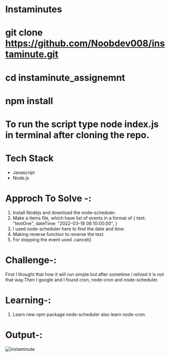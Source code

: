 # Instaminutes 

# git clone https://github.com/Noobdev008/instaminute.git
# cd instaminute_assignemnt
# npm install
# To run the script type node index.js in terminal after cloning the repo.



# Tech Stack
* Javascript
* Node.js

# Approch To Solve -:
1. Install Nodejs and download the node-scheduler.
2. Make a items file, which have list of events in a format of 
   {
    text: "textOne",
    dateTime: "2022-03-18 08:10:00.00",
   }
3. I used node-scheduler here to find the date and time.
4. Making reverse function to reverse the text.
5. For stopping the event used .cancel()




# Challenge-:
First I thought that how it will run simple but after sometime i relized it is not that way.Then I google and I found cron, node-cron and node-scheduler. 


# Learning-:
1. Learn new npm package node-scheduler also learn node-cron.






# Output-:


![instaminute](https://user-images.githubusercontent.com/86356397/159105789-dcf960c9-7998-4164-b7a0-a2bec0788a6a.png)
